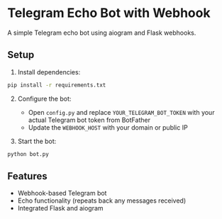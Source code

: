 # Telegram Echo Bot with Webhook

A simple Telegram echo bot using aiogram and Flask webhooks.

## Setup

1. Install dependencies:
```bash
pip install -r requirements.txt
```

2. Configure the bot:
   - Open `config.py` and replace `YOUR_TELEGRAM_BOT_TOKEN` with your actual Telegram bot token from BotFather
   - Update the `WEBHOOK_HOST` with your domain or public IP

3. Start the bot:
```bash
python bot.py
```

## Features

- Webhook-based Telegram bot
- Echo functionality (repeats back any messages received)
- Integrated Flask and aiogram 
